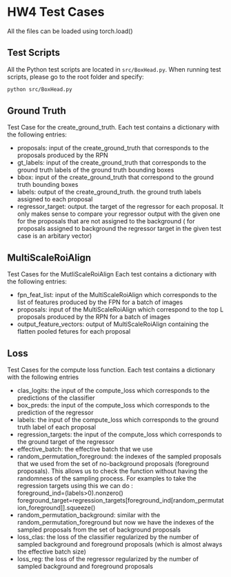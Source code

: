 # HW4 Test Cases
All the files can be loaded using torch.load()

## Test Scripts
All the Python test scripts are located in `src/BoxHead.py`. When running test scripts, please go to the root folder and specify:
```bash
python src/BoxHead.py
```

## Ground Truth
Test Case for the create_ground_truth.
Each test contains a dictionary with the following entries:
* proposals: input of the create_ground_truth that corresponds to the proposals produced by the RPN
* gt_labels: input of the create_ground_truth that corresponds to the ground truth labels of the ground truth bounding boxes
* bbox: input of the create_ground_truth that correspond to the ground truth bounding boxes
* labels: output of the create_ground_truth. the ground truth labels assigned to each proposal
* regressor_target: output. the target of the regressor for each proposal. It only makes sense to compare your regressor output
with the given one for the proposals that are not assigned to the background ( for proposals assigned to background the regressor target in the 
given test case is an arbitary vector)

## MultiScaleRoiAlign
Test Cases for the MutliScaleRoiAlign
Each test contains a dictionary with the following entries:
* fpn_feat_list: input of the MultiScaleRoiAlign which corresponds to the list of features produced by the FPN for a batch of
images
* proposals: input of the MultiScaleRoiAlign which correspond to the top L proposals produced by the RPN for a batch of images
* output_feature_vectors: output of MultiScaleRoiAlign containing the flatten pooled fetures for each proposal

 
## Loss
Test Cases for the compute loss function.
Each test contains a dictionary with the following entries
* clas_logits: the input of the compute_loss which corresponds to the predictions of the classifier
* box_preds: the input of the compute_loss which corresponds to the prediction of the regressor
* labels: the input of the compute_loss which corresponds to the ground truth label of each proposal
* regression_targets: the input of the compute_loss which corresponds to the ground target of the regressor
* effective_batch: the effective batch that we use
* random_permutation_foreground: the indexes of the sampled proposals that we used from the set of no-background proposals (foreground proposals).
This allows us to check the function without having the randomness of the sampling process. For examples to take the regression
targets using this we can do :\
foreground_ind=(labels>0).nonzero()\
foreground_target=regression_targets[foreground_ind[random_permutation_foreground]].squeeze()
* random_permutation_background: similar with the random_permutation_foreground but now we have the indexes of the sampled proposals from the set of background proposals
* loss_clas: the loss of the classifier regularized by the number of sampled background and foreground proposals (which is almost always the effective batch size)
* loss_reg: the loss of the regressor regularized by the number of sampled background and foreground proposals
